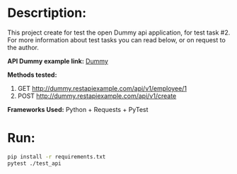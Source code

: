 # Descrtiption:
This project create for test the open Dummy api application, for test task #2.
For more information about test tasks you can read below, or on request to the author. 

**API Dummy example link:**
[Dummy](http://dummy.restapiexample.com/)

**Methods tested:**
1. GET http://dummy.restapiexample.com/api/v1/employee/1
2. POST http://dummy.restapiexample.com/api/v1/create

**Frameworks Used:**
Python + Requests + PyTest

# Run:

```bash
pip install -r requirements.txt
pytest ./test_api
```
